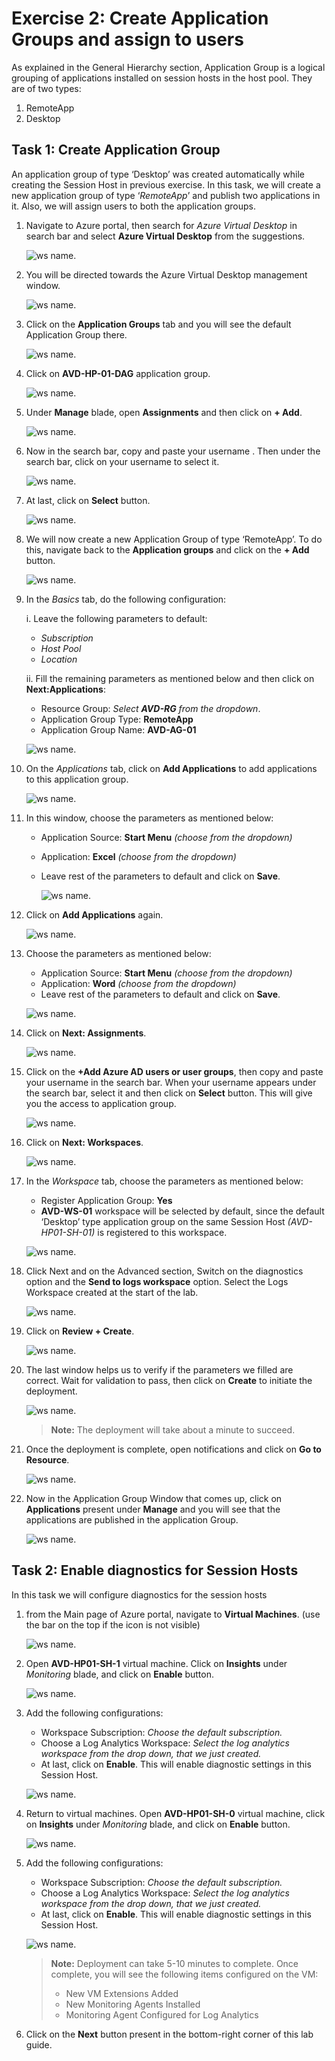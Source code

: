 # **Exercise 2: Create Application Groups and assign to users** 

As explained in the General Hierarchy section, Application Group is a logical grouping of applications installed on session hosts in the host pool. They are of two types: 

1. RemoteApp
2. Desktop

## **Task 1: Create Application Group**

An application group of type ‘Desktop’ was created automatically while creating the Session Host in previous exercise. In this task, we will create a new application group of type ‘*RemoteApp*’ and publish two applications in it. Also, we will assign users to both the application groups.

1. Navigate to Azure portal, then search for *Azure Virtual Desktop* in search bar and select **Azure Virtual Desktop** from the suggestions.

   ![ws name.](media/w1.png)

1. You will be directed towards the Azure Virtual Desktop management window.  

   ![ws name.](media/64.png)

1. Click on the **Application Groups** tab and you will see the default Application Group there. 

   ![ws name.](media/w8.png)

1. Click on **AVD-HP-01-DAG** application group.

   ![ws name.](media/91.png)

1. Under **Manage** blade, open **Assignments** and then click on **+ Add**. 

   ![ws name.](media/w4.png)   

1. Now in the search bar, copy and paste your username **<inject key="AzureAdUserEmail" />**. Then under the search bar, click on your username to select it.

   ![ws name.](media/w7.png)
  
1. At last, click on **Select** button. 
 
   ![ws name.](media/w6.png) 
 
1. We will now create a new Application Group of type ‘RemoteApp’. To do this, navigate back to the **Application groups** and click on the **+ Add** button. 

   ![ws name.](media/a18.png)

1. In the *Basics* tab, do the following configuration: 

    i.  Leave the following parameters to default:

    - *Subscription*
    - *Host Pool*
    - *Location*

    ii.  Fill the remaining parameters as mentioned below and then click on **Next:Applications**:  

   - Resource Group: *Select **AVD-RG** from the dropdown*.
   - Application Group Type: **RemoteApp** 
   - Application Group Name: **AVD-AG-01**

   ![ws name.](media/ag12.png)

1. On the *Applications* tab, click on **Add Applications** to add applications to this application group.

   ![ws name.](media/ag1.png)

1. In this window, choose the parameters as mentioned below: 

   - Application Source: **Start Menu** *(choose from the dropdown)*  
   - Application: **Excel** *(choose from the dropdown)* 
   - Leave rest of the parameters to default and click on **Save**.
   
      ![ws name.](media/a34.png)
 
1. Click on **Add Applications** again. 

   ![ws name.](media/ag2.png)

1. Choose the parameters as mentioned below: 

   - Application Source: **Start Menu** *(choose from the dropdown)*   
   - Application: **Word** *(choose from the dropdown)*    
   - Leave rest of the parameters to default and click on **Save**.  
   
   ![ws name.](media/word.png)

1. Click on **Next: Assignments**.

   ![ws name.](media/ag3.png)

1. Click on the **+Add Azure AD users or user groups**, then copy and paste your username **<inject key="AzureAdUserEmail" />** in the search bar. When your username appears under the search bar, select it and then click on **Select** button. This will give you the access to application group.
 
   ![ws name.](media/ag5.png)

1. Click on **Next: Workspaces**.

   ![ws name.](media/ag6.png)

1. In the *Workspace* tab, choose the parameters as mentioned below:  

   - Register Application Group: **Yes**
   - **AVD-WS-01** workspace will be selected by default, since the default ‘Desktop’ type application group on the same Session Host *(AVD-HP01-SH-01)* is registered to this workspace.

   ![ws name.](media/ag7.png)

1. Click Next and on the Advanced section, Switch on the diagnostics option and the **Send to logs workspace** option. Select the Logs Workspace created at the start of the lab.

   ![ws name.](media/advanced-diagnostics.png)

1. Click on **Review + Create**.

   ![ws name.](media/review.png)

1. The last window helps us to verify if the parameters we filled are correct. Wait for validation to pass, then click on **Create** to initiate the deployment. 

   ![ws name.](media/80.png)

    > **Note:** The deployment will take about a minute to succeed.

1. Once the deployment is complete, open notifications and click on **Go to Resource**. 

   ![ws name.](media/81.png)

1. Now in the Application Group Window that comes up, click on **Applications** present under **Manage** and you will see that the applications are published in the application Group. 

   ![ws name.](media/82.png)


## **Task 2: Enable diagnostics for Session Hosts**

In this task we will configure diagnostics for the session hosts

1. from the Main page of Azure portal, navigate to **Virtual Machines**. (use the bar on the top if the icon is not visible)

   ![ws name.](media/lb65.png)
  
1. Open **AVD-HP01-SH-1** virtual machine. Click on **Insights** under *Monitoring* blade, and click on **Enable** button.

   ![ws name.](media/lb66.png)

1. Add the following configurations:

   - Workspace Subscription: *Choose the default subscription.*
   - Choose a Log Analytics Workspace: *Select the log analytics workspace from the drop down, that we just created.*
   - At last, click on **Enable**. This will enable diagnostic settings in this Session Host.

   ![ws name.](media/lb67.png)

1. Return to virtual machines. Open **AVD-HP01-SH-0** virtual machine, click on **Insights** under *Monitoring* blade, and click on **Enable** button.

   ![ws name.](media/lb68.png)

1. Add the following configurations:

   - Workspace Subscription: *Choose the default subscription.*
   - Choose a Log Analytics Workspace: *Select the log analytics workspace from the drop down, that we just created.*
   - At last, click on **Enable**. This will enable diagnostic settings in this Session Host.

   ![ws name.](media/lb67.png)

    > **Note:** Deployment can take 5-10 minutes to complete. Once complete, you will see the following items configured on the VM:
    >
    > - New VM Extensions Added
    > - New Monitoring Agents Installed
    > - Monitoring Agent Configured for Log Analytics 

1. Click on the **Next** button present in the bottom-right corner of this lab guide.
